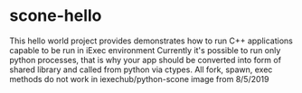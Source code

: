 # scone-hello

This hello world project provides demonstrates how to run C++ applications capable to be run in iExec environment
Currently it's possible to run only python processes, that is why your app should be converted into form of shared library
and called from python via ctypes. All fork, spawn, exec methods do not work in iexechub/python-scone image from 8/5/2019